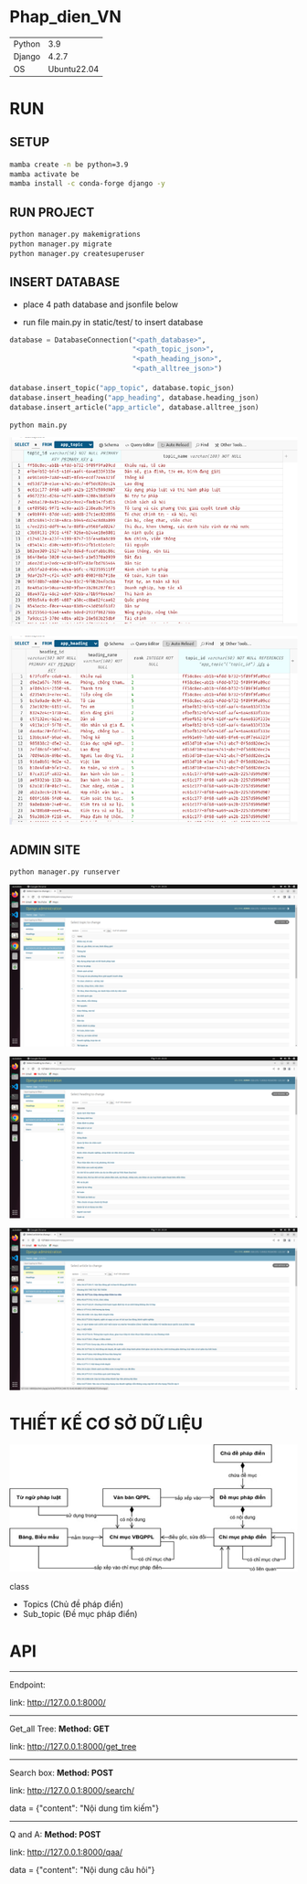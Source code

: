 # Phap_dien_VN

<table style="margin: left">
  <tr>
    <td>Python</td>
    <td>3.9</td>
  </tr>
  <tr>
    <td>Django</td>
    <td>4.2.7</td>
  </tr>
  <tr>
    <td>OS</td>
    <td>Ubuntu22.04</td>
  </tr>
</table>


# RUN

## SETUP
```bash
mamba create -n be python=3.9
mamba activate be
mamba install -c conda-forge django -y
```

## RUN PROJECT

```bash
python manager.py makemigrations
python manager.py migrate
python manager.py createsuperuser
```

## INSERT DATABASE

- place 4 path database and jsonfile below

- run file main.py in static/test/ to insert database

```python
database = DatabaseConnection("<path_database>",
                              "<path_topic_json>",
                              "<path_heading_json>",
                              "<path_alltree_json>")

database.insert_topic("app_topic", database.topic_json)
database.insert_heading("app_heading", database.heading_json)
database.insert_article("app_article", database.alltree_json)
```


```bash
python main.py
```


![Alt text](static/demo/image1.png)

![Alt text](static/demo/image2.png)



## ADMIN SITE

```bash
python manager.py runserver
```

![Alt text](static/demo/image.png)

![Alt text](static/demo/image-1.png)

![Alt text](static/demo/image-2.png)


# THIẾT KẾ CƠ SỞ DỮ LIỆU

![img.png](static/demo/img.png)


class 

- Topics (Chủ đề pháp điển)
- Sub_topic (Đề mục pháp điển)      


# API

--------------------
Endpoint: 

  link: http://127.0.0.1:8000/

--------------------
Get_all Tree: **Method: GET**

  link: http://127.0.0.1:8000/get_tree

--------------------

Search box: **Method: POST**

  link: http://127.0.0.1:8000/search/

  data = {"content": "Nội dung tìm kiếm"}

--------------------

Q and A: **Method: POST**

  link: http://127.0.0.1:8000/qaa/

  data = {"content": "Nội dung câu hỏi"}